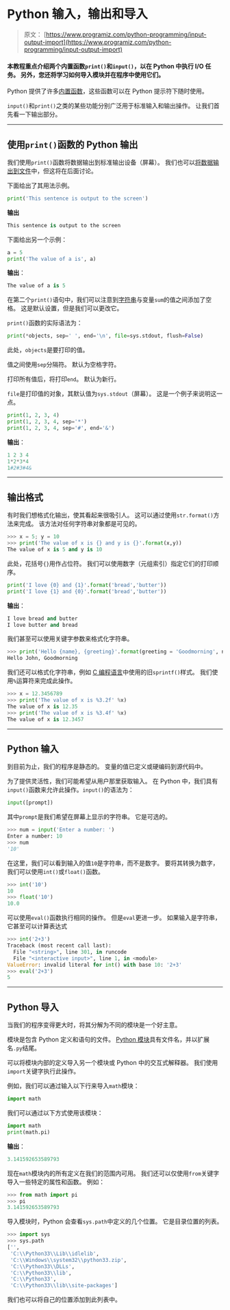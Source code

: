 # Python 输入，输出和导入

> 原文： [https://www.programiz.com/python-programming/input-output-import](https://www.programiz.com/python-programming/input-output-import)

#### 本教程重点介绍两个内置函数`print()`和`input()`，以在 Python 中执行 I/O 任务。 另外，您还将学习如何导入模块并在程序中使用它们。

Python 提供了许多[内置函数](https://www.programiz.com/python-programming/built-in-function)，这些函数可以在 Python 提示符下随时使用。

`input()`和`print()`之类的某些功能分别广泛用于标准输入和输出操作。 让我们首先看一下输出部分。

* * *

## 使用`print()`函数的 Python 输出

我们使用`print()`函数将数据输出到标准输出设备（屏幕）。 我们也可以[将数据输出到文件](https://www.programiz.com/python-programming/file-operation)中，但这将在后面讨论。

下面给出了其用法示例。

```py
print('This sentence is output to the screen')
```

**输出**

```py
This sentence is output to the screen
```

下面给出另一个示例：

```py
a = 5
print('The value of a is', a)
```

**输出**：

```py
The value of a is 5
```

在第二个`print()`语句中，我们可以注意到[字符串](https://www.programiz.com/python-programming/string)与变量`sum`的值之间添加了空格。 这是默认设置，但是我们可以更改它。

`print()`函数的实际语法为：

```py
print(*objects, sep=' ', end='\n', file=sys.stdout, flush=False)
```

此处，`objects`是要打印的值。

值之间使用`sep`分隔符。 默认为空格字符。

打印所有值后，将打印`end`。 默认为新行。

`file`是打印值的对象，其默认值为`sys.stdout`（屏幕）。 这是一个例子来说明这一点。

```py
print(1, 2, 3, 4)
print(1, 2, 3, 4, sep='*')
print(1, 2, 3, 4, sep='#', end='&')
```

**输出**：

```py
1 2 3 4
1*2*3*4
1#2#3#4&
```

* * *

## 输出格式

有时我们想格式化输出，使其看起来很吸引人。 这可以通过使用`str.format()`方法来完成。 该方法对任何字符串对象都是可见的。

```py
>>> x = 5; y = 10
>>> print('The value of x is {} and y is {}'.format(x,y))
The value of x is 5 and y is 10
```

此处，花括号`{}`用作占位符。 我们可以使用数字（元组索引）指定它们的打印顺序。

```py
print('I love {0} and {1}'.format('bread','butter'))
print('I love {1} and {0}'.format('bread','butter'))
```

**输出**：

```py
I love bread and butter
I love butter and bread
```

我们甚至可以使用关键字参数来格式化字符串。

```py
>>> print('Hello {name}, {greeting}'.format(greeting = 'Goodmorning', name = 'John'))
Hello John, Goodmorning
```

我们还可以格式化字符串，例如 [C 编程语言](https://www.programiz.com/c-programming)中使用的旧`sprintf()`样式。 我们使用`%`运算符来完成此操作。

```py
>>> x = 12.3456789
>>> print('The value of x is %3.2f' %x)
The value of x is 12.35
>>> print('The value of x is %3.4f' %x)
The value of x is 12.3457
```

* * *

## Python 输入

到目前为止，我们的程序是静态的。 变量的值已定义或硬编码到源代码中。

为了提供灵活性，我们可能希望从用户那里获取输入。 在 Python 中，我们具有`input()`函数来允许此操作。`input()`的语法为：

```py
input([prompt])
```

其中`prompt`是我们希望在屏幕上显示的字符串。 它是可选的。

```py
>>> num = input('Enter a number: ')
Enter a number: 10
>>> num
'10'
```

在这里，我们可以看到输入的值`10`是字符串，而不是数字。 要将其转换为数字，我们可以使用`int()`或`float()`函数。

```py
>>> int('10')
10
>>> float('10')
10.0
```

可以使用`eval()`函数执行相同的操作。 但是`eval`更进一步。 如果输入是字符串，它甚至可以计算表达式

```py
>>> int('2+3')
Traceback (most recent call last):
  File "<string>", line 301, in runcode
  File "<interactive input>", line 1, in <module>
ValueError: invalid literal for int() with base 10: '2+3'
>>> eval('2+3')
5
```

* * *

## Python 导入

当我们的程序变得更大时，将其分解为不同的模块是一个好主意。

模块是包含 Python 定义和语句的文件。 [Python 模块](https://www.programiz.com/python-programming/modules)具有文件名，并以扩展名`.py`结尾。

可以将模块内部的定义导入另一个模块或 Python 中的交互式解释器。 我们使用`import`关键字执行此操作。

例如，我们可以通过输入以下行来导入`math`模块：

```py
import math
```

我们可以通过以下方式使用该模块：

```py
import math
print(math.pi)
```

**输出**：

```py
3.141592653589793
```

现在`math`模块内的所有定义在我们的范围内可用。 我们还可以仅使用`from`关键字导入一些特定的属性和函数。 例如：

```py
>>> from math import pi
>>> pi
3.141592653589793
```

导入模块时，Python 会查看`sys.path`中定义的几个位置。 它是目录位置的列表。

```py
>>> import sys
>>> sys.path
['', 
 'C:\\Python33\\Lib\\idlelib', 
 'C:\\Windows\\system32\\python33.zip', 
 'C:\\Python33\\DLLs', 
 'C:\\Python33\\lib', 
 'C:\\Python33', 
 'C:\\Python33\\lib\\site-packages']
```

我们也可以将自己的位置添加到此列表中。